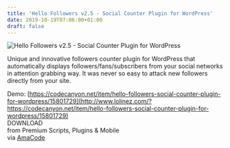 ```yaml
---
title: 'Hello Followers v2.5 - Social Counter Plugin for WordPress'
date: 2019-10-19T07:06:00+01:00
draft: false
---
```


![Hello Followers v2.5 - Social Counter Plugin for WordPress](http://www.codelist.cc/uploads/posts/2019-03/1553423498_hellofollowers.png "Hello Followers v2.5 - Social Counter Plugin for WordPress")  
  
Unique and innovative followers counter plugin for WordPress that automatically displays followers/fans/subscribers from your social networks in attention grabbing way. It was never so easy to attack new followers directly from your site.  
  
Demo: [https://codecanyon.net/item/hello-followers-social-counter-plugin-for-wordpress/15801729](http://www.lolinez.com/?https://codecanyon.net/item/hello-followers-social-counter-plugin-for-wordpress/15801729)  
DOWNLOAD  
from Premium Scripts, Plugins & Mobile  
via [AmaCode](https://amazcode.ooo)